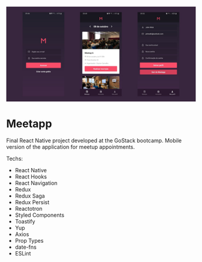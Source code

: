 ![Meetapp](docs/cover.jpg?raw=true 'Meetapp')

# Meetapp

Final React Native project developed at the GoStack bootcamp. Mobile version of the application for meetup appointments.

Techs:

- React Native
- React Hooks
- React Navigation
- Redux
- Redux Saga
- Redux Persist
- Reactotron
- Styled Components
- Toastify
- Yup
- Axios
- Prop Types
- date-fns
- ESLint
